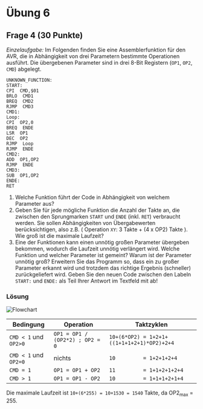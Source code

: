 # Übung 6

## Frage 4 (30 Punkte)

*Einzelaufgabe:* Im Folgenden finden Sie eine Assemblerfunktion für den AVR, die in Abhängigkeit von drei Parametern bestimmte Operationen ausführt. Die übergebenen Parameter sind in drei 8-Bit Registern (`OP1`, `OP2`, `CMD`) abgelegt.

```Assembly
UNKNOWN_FUNCTION:
START:
CPI  CMD,$01
BRLO  CMD1
BREQ  CMD2
RJMP  CMD3
CMD1:
Loop:
CPI  OP2,0
BREQ  ENDE
LSR  OP1
DEC  OP2
RJMP  Loop
RJMP  ENDE
CMD2:
ADD  OP1,OP2
RJMP  ENDE
CMD3:
SUB  OP1,OP2
ENDE:
RET
```

1. Welche Funktion führt der Code in Abhängigkeit von welchem Parameter aus?
2. Geben Sie für jede mögliche Funktion die Anzahl der Takte an, die zwischen den Sprungmarken `START` und `ENDE` (inkl. `RET`) verbraucht werden. Sie sollen Abhängigkeiten von Übergabewerten berücksichtigen, also z.B. ( Operation `XY`: 3 Takte + (4 x OP2) Takte ). Wie groß ist die maximale Laufzeit?
3. Eine der Funktionen kann einen unnötig großen Parameter übergeben bekommen, wodurch die Laufzeit unnötig verlängert wird. Welche Funktion und welcher Parameter ist gemeint? Warum ist der Parameter unnötig groß? Erweitern Sie das Programm so, dass ein zu großer Parameter erkannt wird und trotzdem das richtige Ergebnis (schneller) zurückgeliefert wird. Geben Sie den neuen Code zwischen den Labeln `START:` und `ENDE:` als Teil Ihrer Antwort im Textfeld mit ab!

### Lösung

![Flowchart](aufgabe4-flowchart.png)

| Bedingung             | Operation                       | Taktzyklen
| --------------------- | ------------------------------- | ----------
| `CMD < 1` und `OP2>0` | `OP1 = OP1 / (OP2*2) ; OP2 = 0` | `10+(6*OP2) = 1+2+1+((1+1+1+2+1)*OP2)+2+4`
| `CMD < 1` und `OP2=0` | nichts                          | `10         = 1+2+1+2+4`
| `CMD = 1`             | `OP1 = OP1 + OP2`               | `11         = 1+1+2+1+2+4`
| `CMD > 1`             | `OP1 = OP1 - OP2`               | `10         = 1+1+1+2+1+4`

Die maximale Laufzeit ist `10+(6*255) = 10+1530 = 1540` Takte, da OP2<sub>max</sub> = 255.
